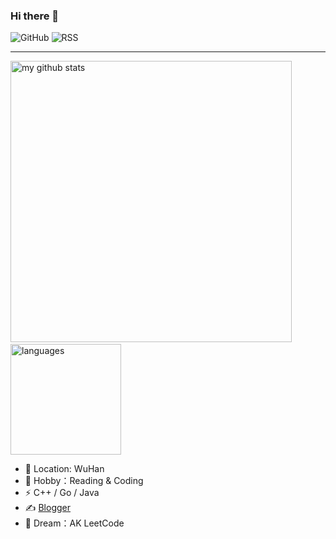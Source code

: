 ### Hi there 👋

![GitHub](https://img.shields.io/badge/dynamic/json?logo=github&label=GitHub&labelColor=495867&color=495867&query=%24.data.totalSubs&url=https%3A%2F%2Fapi.spencerwoo.com%2Fsubstats%2F%3Fsource%3Dgithub%26queryKey%3Dhayschan&style=flat-square)
![RSS](https://img.shields.io/badge/dynamic/json?logo=rss&logoColor=white&label=RSS&labelColor=95B8D1&color=95B8D1&query=%24.data.totalSubs&url=https%3A%2F%2Fapi.spencerwoo.com%2Fsubstats%2F%3Fsource%3Dfeedly%257Cinoreader%257CfeedsPub%26queryKey%3Dhttps://blog.qxxiao.cn/atom.xml&style=flat-square)


---

<p align="left">
  <img src="https://github-readme-stats.vercel.app/api?username=qxxiao&show_icons=true&theme=tokyonight" alt="my github stats" width="450"/>&nbsp;
  <img src="https://github-readme-stats.vercel.app/api/top-langs/?username=qxxiao&layout=compact&theme=tokyonight" alt="languages" height="177">
</p>


- 🔭 Location: WuHan
- 🌱 Hobby：Reading & Coding
- ⚡ C++ / Go / Java
- ✍️ [Blogger](https://juejin.cn/user/3910296107747293/posts)
- 🌙 Dream：AK LeetCode 

<!-- - 👯 I’m looking to collaborate on ... -->
<!-- - 🤔 I’m looking for help with ... -->

<!--[![我的 GitHub 数据](https://github-readme-stats.vercel.app/api?username=qxxiao)](https://github.com/qxxiao/)-->
